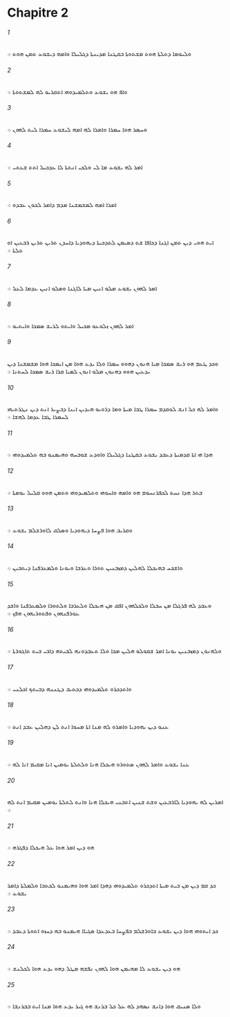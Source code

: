 # Chapitre 2

###### 1
ܘܠܝܘܡܐ ܕܬܠܬܐ ܗܘܬ ܡܫܬܘܬܐ ܒܩܛܢܐ ܡܕܝܢܬܐ ܕܓܠܝܠܐ ܘܐܡܗ ܕܝܫܘܥ ܬܡܢ ܗܘܬ ܀
###### 2
ܘܐܦ ܗܘ ܝܫܘܥ ܘܬܠܡܝܕܘܗܝ ܐܬܩܪܝܘ ܠܗ ܠܡܫܬܘܬܐ ܀
###### 3
ܘܚܤܪ ܗܘܐ ܚܡܪܐ ܘܐܡܪܐ ܠܗ ܐܡܗ ܠܝܫܘܥ ܚܡܪܐ ܠܝܬ ܠܗܘܢ ܀
###### 4
ܐܡܪ ܠܗ ܝܫܘܥ ܡܐ ܠܝ ܘܠܟܝ ܐܢܬܬܐ ܠܐ ܥܕܟܝܠ ܐܬܬ ܫܥܬܝ ܀
###### 5
ܐܡܪܐ ܐܡܗ ܠܡܫܡܫܢܐ ܡܕܡ ܕܐܡܪ ܠܟܘܢ ܥܒܕܘ ܀
###### 6
ܐܝܬ ܗܘܝ ܕܝܢ ܬܡܢ ܐܓܢܐ ܕܟܐܦܐ ܫܬ ܕܤܝܡܢ ܠܬܕܟܝܬܐ ܕܝܗܘܕܝܐ ܕܐܚܕܢ ܬܪܝܢ ܬܪܝܢ ܪܒܥܝܢ ܐܘ ܬܠܬܐ ܀
###### 7
ܐܡܪ ܠܗܘܢ ܝܫܘܥ ܡܠܘ ܐܢܝܢ ܡܝܐ ܠܐܓܢܐ ܘܡܠܘ ܐܢܝܢ ܥܕܡܐ ܠܥܠ ܀
###### 8
ܐܡܪ ܠܗܘܢ ܙܠܘܥܘ ܡܟܝܠ ܘܐܝܬܘ ܠܪܝܫ ܤܡܟܐ ܘܐܝܬܝܘ ܀
###### 9
ܘܟܕ ܛܥܡ ܗܘ ܪܝܫ ܤܡܟܐ ܡܝܐ ܗܢܘܢ ܕܗܘܘ ܚܡܪܐ ܘܠܐ ܝܕܥ ܗܘܐ ܡܢ ܐܝܡܟܐ ܗܘܐ ܡܫܡܫܢܐ ܕܝܢ ܝܕܥܝܢ ܗܘܘ ܕܗܢܘܢ ܡܠܘ ܐܢܘܢ ܠܡܝܐ ܩܪܐ ܪܝܫ ܤܡܟܐ ܠܚܬܢܐ ܀
###### 10
ܘܐܡܪ ܠܗ ܟܠ ܐܢܫ ܠܘܩܕܡ ܚܡܪܐ ܛܒܐ ܡܝܬܐ ܘܡܐ ܕܪܘܝܘ ܗܝܕܝܢ ܐܝܢܐ ܕܒܨܝܪ ܐܢܬ ܕܝܢ ܢܛܪܬܝܗܝ ܠܚܡܪܐ ܛܒܐ ܥܕܡܐ ܠܗܫܐ ܀
###### 11
ܗܕܐ ܗܝ ܐܬܐ ܩܕܡܝܬܐ ܕܥܒܕ ܝܫܘܥ ܒܩܛܢܐ ܕܓܠܝܠܐ ܘܐܘܕܥ ܫܘܒܚܗ ܘܗܝܡܢܘ ܒܗ ܬܠܡܝܕܘܗܝ ܀
###### 12
ܒܬܪ ܗܕܐ ܢܚܬ ܠܟܦܪܢܚܘܡ ܗܘ ܘܐܡܗ ܘܐܚܘܗܝ ܘܬܠܡܝܕܘܗܝ ܘܬܡܢ ܗܘܘ ܩܠܝܠ ܝܘܡܬܐ ܀
###### 13
ܘܩܪܝܒ ܗܘܐ ܦܨܚܐ ܕܝܗܘܕܝܐ ܘܤܠܩ ܠܐܘܪܫܠܡ ܝܫܘܥ ܀
###### 14
ܘܐܫܟܚ ܒܗܝܟܠܐ ܠܗܠܝܢ ܕܡܙܒܢܝܢ ܬܘܪܐ ܘܥܪܒܐ ܘܝܘܢܐ ܘܠܡܥܪܦܢܐ ܕܝܬܒܝܢ ܀
###### 15
ܘܥܒܕ ܠܗ ܦܪܓܠܐ ܡܢ ܚܒܠܐ ܘܠܟܠܗܘܢ ܐܦܩ ܡܢ ܗܝܟܠܐ ܘܠܥܪܒܐ ܘܠܬܘܪܐ ܘܠܡܥܪܦܢܐ ܘܐܫܕ ܥܘܪܦܢܗܘܢ ܘܦܬܘܪܝܗܘܢ ܗܦܟ ܀
###### 16
ܘܠܗܢܘܢ ܕܡܙܒܢܝܢ ܝܘܢܐ ܐܡܪ ܫܩܘܠܘ ܗܠܝܢ ܡܟܐ ܘܠܐ ܬܥܒܕܘܢܗ ܠܒܝܬܗ ܕܐܒܝ ܒܝܬ ܬܐܓܘܪܬܐ ܀
###### 17
ܘܐܬܕܟܪܘ ܬܠܡܝܕܘܗܝ ܕܟܬܝܒ ܕܛܢܢܗ ܕܒܝܬܟ ܐܟܠܢܝ ܀
###### 18
ܥܢܘ ܕܝܢ ܝܗܘܕܝܐ ܘܐܡܪܘ ܠܗ ܡܢܐ ܐܬܐ ܡܚܘܐ ܐܢܬ ܠܢ ܕܗܠܝܢ ܥܒܕ ܐܢܬ ܀
###### 19
ܥܢܐ ܝܫܘܥ ܘܐܡܪ ܠܗܘܢ ܤܬܘܪܘ ܗܝܟܠܐ ܗܢܐ ܘܠܬܠܬܐ ܝܘܡܝܢ ܐܢܐ ܡܩܝܡ ܐܢܐ ܠܗ ܀
###### 20
ܐܡܪܝܢ ܠܗ ܝܗܘܕܝܐ ܠܐܪܒܥܝܢ ܘܫܬ ܫܢܝܢ ܐܬܒܢܝ ܗܝܟܠܐ ܗܢܐ ܘܐܢܬ ܠܬܠܬܐ ܝܘܡܝܢ ܡܩܝܡ ܐܢܬ ܠܗ ܀
###### 21
ܗܘ ܕܝܢ ܐܡܪ ܗܘܐ ܥܠ ܗܝܟܠܐ ܕܦܓܪܗ ܀
###### 22
ܟܕ ܩܡ ܕܝܢ ܡܢ ܒܝܬ ܡܝܬܐ ܐܬܕܟܪܘ ܬܠܡܝܕܘܗܝ ܕܗܕܐ ܐܡܪ ܗܘܐ ܘܗܝܡܢܘ ܠܟܬܒܐ ܘܠܡܠܬܐ ܕܐܡܪ ܝܫܘܥ ܀
###### 23
ܟܕ ܐܝܬܘܗܝ ܗܘܐ ܕܝܢ ܝܫܘܥ ܒܐܘܪܫܠܡ ܒܦܨܚܐ ܒܥܕܥܕܐ ܤܓܝܐܐ ܗܝܡܢܘ ܒܗ ܕܚܙܘ ܐܬܘܬܐ ܕܥܒܕ ܀
###### 24
ܗܘ ܕܝܢ ܝܫܘܥ ܠܐ ܡܗܝܡܢ ܗܘܐ ܠܗܘܢ ܢܦܫܗ ܡܛܠ ܕܗܘ ܝܕܥ ܗܘܐ ܠܟܠܢܫ ܀
###### 25
ܘܠܐ ܤܢܝܩ ܗܘܐ ܕܐܢܫ ܢܤܗܕ ܠܗ ܥܠ ܟܠ ܒܪܢܫ ܗܘ ܓܝܪ ܝܕܥ ܗܘܐ ܡܢܐ ܐܝܬ ܒܒܪܢܫܐ ܀

